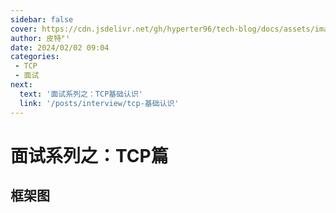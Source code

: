 ```yaml
---
sidebar: false
cover: https://cdn.jsdelivr.net/gh/hyperter96/tech-blog/docs/assets/images/lazer.png
author: 皮特ᴾᵗ
date: 2024/02/02 09:04
categories:
 - TCP
 - 面试
next:
  text: '面试系列之：TCP基础认识'
  link: '/posts/interview/tcp-基础认识'
---
```


# 面试系列之：TCP篇

## 框架图

<script setup>
  import XmindViewer from '../../.vitepress/theme/components/XmindViewer.vue'
</script>
<style>
.xmind-container {
    padding-top: 20px;
}
</style>
<div class="xmind-container">
    <XmindViewer url="https://cs.hyperter.top/xmind/tcp-mindmap.xmind"/>
</div>
